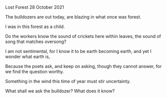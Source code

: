 Lost Forest
28 October 2021

The bulldozers are out today,
are blazing in what once was forest.

I was in this forest
as a child.

Do the workers know
the sound of crickets here
within leaves, the sound 
of song that matches oversong?

I am not sentimental,
for I know it to be earth 
becoming earth,
and yet I wonder what earth is,

Because the poets ask, and keep on asking,
though they cannot answer,
for we find the question worthy.

Something in the wind 
this time of year
must stir uncertainty.

What shall we ask the bulldozer?
What does it know?
